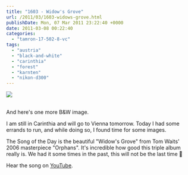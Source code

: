 ```yaml
---
title: "1603 - Widow's Grove"
url: /2011/03/1603-widows-grove.html
publishDate: Mon, 07 Mar 2011 23:22:40 +0000
date: 2011-03-08 00:22:40
categories: 
  - "tamron-17-502-8-vc"
tags: 
  - "austria"
  - "black-and-white"
  - "carinthia"
  - "forest"
  - "karnten"
  - "nikon-d300"
---
```

<div class="container">
<div class="center"><a target="_blank" href="https://d25zfm9zpd7gm5.cloudfront.net/1200x1200/2011/20110307_130255_ps.jpg"><img src="https://d25zfm9zpd7gm5.cloudfront.net/0600x0600/2011/20110307_130255_ps.jpg" /></a></div>
</div>
<br />

And here's one more B&W image.

I am still in Carinthia and will go to Vienna tomorrow. Today I had some errands to run, and while doing so, I found time for some images.

 The Song of the Day is the beautiful "Widow's Grove" from Tom Waits' 2006 masterpiece "Orphans". It's incredible how good this triple album really is. We had it some times in the past, this will not be the last time 🙂

Hear the song on <a target="_blank" href="http://www.youtube.com/watch?v=Knf_Ig24gVY">YouTube</a>.

